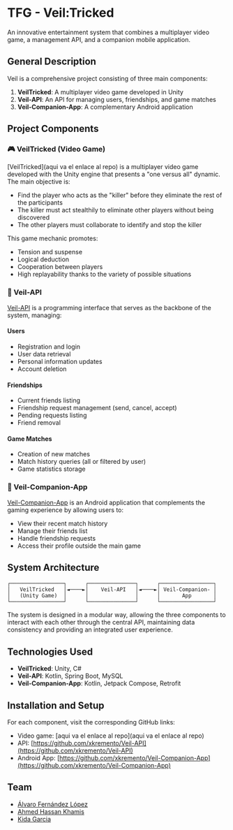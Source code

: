 # TFG - Veil:Tricked

An innovative entertainment system that combines a multiplayer video game, a management API, and a companion mobile application.

## General Description

Veil is a comprehensive project consisting of three main components:

1. **VeilTricked**: A multiplayer video game developed in Unity
2. **Veil-API**: An API for managing users, friendships, and game matches
3. **Veil-Companion-App**: A complementary Android application

## Project Components

### 🎮 VeilTricked (Video Game)

[VeilTricked](aqui va el enlace al repo) is a multiplayer video game developed with the Unity engine that presents a "one versus all" dynamic. The main objective is:

- Find the player who acts as the "killer" before they eliminate the rest of the participants
- The killer must act stealthily to eliminate other players without being discovered
- The other players must collaborate to identify and stop the killer

This game mechanic promotes:
- Tension and suspense
- Logical deduction
- Cooperation between players
- High replayability thanks to the variety of possible situations

### 🔌 Veil-API

[Veil-API](https://github.com/xkremento/Veil-API) is a programming interface that serves as the backbone of the system, managing:

#### Users
- Registration and login
- User data retrieval
- Personal information updates
- Account deletion

#### Friendships
- Current friends listing
- Friendship request management (send, cancel, accept)
- Pending requests listing
- Friend removal

#### Game Matches
- Creation of new matches
- Match history queries (all or filtered by user)
- Game statistics storage

### 📱 Veil-Companion-App

[Veil-Companion-App](https://github.com/xkremento/Veil-Companion-App) is an Android application that complements the gaming experience by allowing users to:

- View their recent match history
- Manage their friends list
- Handle friendship requests
- Access their profile outside the main game

## System Architecture

```
┌─────────────────┐      ┌───────────────┐      ┌─────────────────┐
│   VeilTricked   │◄────►│    Veil-API   │◄────►│ Veil-Companion- │
│   (Unity Game)  │      │               │      │       App       │
└─────────────────┘      └───────────────┘      └─────────────────┘
```

The system is designed in a modular way, allowing the three components to interact with each other through the central API, maintaining data consistency and providing an integrated user experience.

## Technologies Used

- **VeilTricked**: Unity, C#
- **Veil-API**: Kotlin, Spring Boot, MySQL
- **Veil-Companion-App**: Kotlin, Jetpack Compose, Retrofit

## Installation and Setup

For each component, visit the corresponding GitHub links:

- Video game: [aqui va el enlace al repo](aqui va el enlace al repo)
- API: [https://github.com/xkremento/Veil-API](https://github.com/xkremento/Veil-API)
- Android App: [https://github.com/xkremento/Veil-Companion-App](https://github.com/xkremento/Veil-Companion-App)

## Team

- [Álvaro Fernández López](https://github.com/xkremento)
- [Ahmed Hassan Khamis](https://github.com/AhmedHassanKhamis)
- [Kida Garcia](https://github.com/KidaGarcia)